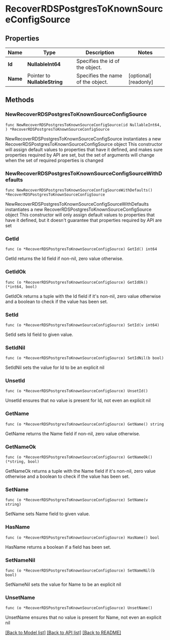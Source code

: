 # RecoverRDSPostgresToKnownSourceConfigSource

## Properties

Name | Type | Description | Notes
------------ | ------------- | ------------- | -------------
**Id** | **NullableInt64** | Specifies the id of the object. | 
**Name** | Pointer to **NullableString** | Specifies the name of the object. | [optional] [readonly] 

## Methods

### NewRecoverRDSPostgresToKnownSourceConfigSource

`func NewRecoverRDSPostgresToKnownSourceConfigSource(id NullableInt64, ) *RecoverRDSPostgresToKnownSourceConfigSource`

NewRecoverRDSPostgresToKnownSourceConfigSource instantiates a new RecoverRDSPostgresToKnownSourceConfigSource object
This constructor will assign default values to properties that have it defined,
and makes sure properties required by API are set, but the set of arguments
will change when the set of required properties is changed

### NewRecoverRDSPostgresToKnownSourceConfigSourceWithDefaults

`func NewRecoverRDSPostgresToKnownSourceConfigSourceWithDefaults() *RecoverRDSPostgresToKnownSourceConfigSource`

NewRecoverRDSPostgresToKnownSourceConfigSourceWithDefaults instantiates a new RecoverRDSPostgresToKnownSourceConfigSource object
This constructor will only assign default values to properties that have it defined,
but it doesn't guarantee that properties required by API are set

### GetId

`func (o *RecoverRDSPostgresToKnownSourceConfigSource) GetId() int64`

GetId returns the Id field if non-nil, zero value otherwise.

### GetIdOk

`func (o *RecoverRDSPostgresToKnownSourceConfigSource) GetIdOk() (*int64, bool)`

GetIdOk returns a tuple with the Id field if it's non-nil, zero value otherwise
and a boolean to check if the value has been set.

### SetId

`func (o *RecoverRDSPostgresToKnownSourceConfigSource) SetId(v int64)`

SetId sets Id field to given value.


### SetIdNil

`func (o *RecoverRDSPostgresToKnownSourceConfigSource) SetIdNil(b bool)`

 SetIdNil sets the value for Id to be an explicit nil

### UnsetId
`func (o *RecoverRDSPostgresToKnownSourceConfigSource) UnsetId()`

UnsetId ensures that no value is present for Id, not even an explicit nil
### GetName

`func (o *RecoverRDSPostgresToKnownSourceConfigSource) GetName() string`

GetName returns the Name field if non-nil, zero value otherwise.

### GetNameOk

`func (o *RecoverRDSPostgresToKnownSourceConfigSource) GetNameOk() (*string, bool)`

GetNameOk returns a tuple with the Name field if it's non-nil, zero value otherwise
and a boolean to check if the value has been set.

### SetName

`func (o *RecoverRDSPostgresToKnownSourceConfigSource) SetName(v string)`

SetName sets Name field to given value.

### HasName

`func (o *RecoverRDSPostgresToKnownSourceConfigSource) HasName() bool`

HasName returns a boolean if a field has been set.

### SetNameNil

`func (o *RecoverRDSPostgresToKnownSourceConfigSource) SetNameNil(b bool)`

 SetNameNil sets the value for Name to be an explicit nil

### UnsetName
`func (o *RecoverRDSPostgresToKnownSourceConfigSource) UnsetName()`

UnsetName ensures that no value is present for Name, not even an explicit nil

[[Back to Model list]](../README.md#documentation-for-models) [[Back to API list]](../README.md#documentation-for-api-endpoints) [[Back to README]](../README.md)


